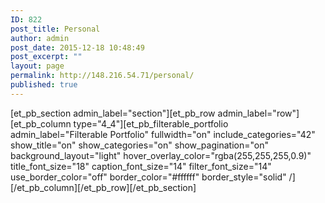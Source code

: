 ```yaml
---
ID: 822
post_title: Personal
author: admin
post_date: 2015-12-18 10:48:49
post_excerpt: ""
layout: page
permalink: http://148.216.54.71/personal/
published: true
---
```

[et_pb_section admin_label="section"][et_pb_row admin_label="row"][et_pb_column type="4_4"][et_pb_filterable_portfolio admin_label="Filterable Portfolio" fullwidth="on" include_categories="42" show_title="on" show_categories="on" show_pagination="on" background_layout="light" hover_overlay_color="rgba(255,255,255,0.9)" title_font_size="18" caption_font_size="14" filter_font_size="14" use_border_color="off" border_color="#ffffff" border_style="solid" /][/et_pb_column][/et_pb_row][/et_pb_section]
